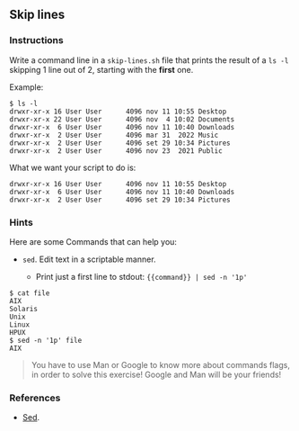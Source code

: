 ## Skip lines

### Instructions

Write a command line in a `skip-lines.sh` file that prints the result of a `ls -l` skipping 1 line out of 2, starting with the **first** one.

Example:

```console
$ ls -l
drwxr-xr-x 16 User User      4096 nov 11 10:55 Desktop
drwxr-xr-x 22 User User      4096 nov  4 10:02 Documents
drwxr-xr-x  6 User User      4096 nov 11 10:40 Downloads
drwxr-xr-x  2 User User      4096 mar 31  2022 Music
drwxr-xr-x  2 User User      4096 set 29 10:34 Pictures
drwxr-xr-x  2 User User      4096 nov 23  2021 Public
```

What we want your script to do is:

```console
drwxr-xr-x 16 User User      4096 nov 11 10:55 Desktop
drwxr-xr-x  6 User User      4096 nov 11 10:40 Downloads
drwxr-xr-x  2 User User      4096 set 29 10:34 Pictures
```

### Hints

Here are some Commands that can help you:

- `sed`. Edit text in a scriptable manner.

  - Print just a first line to stdout:
    `{{command}} | sed -n '1p'`

```console
$ cat file
AIX
Solaris
Unix
Linux
HPUX
$ sed -n '1p' file
AIX
```

> You have to use Man or Google to know more about commands flags, in order to solve this exercise!
> Google and Man will be your friends!

### References

- [Sed](https://www.gnu.org/software/sed/manual/sed.html).
